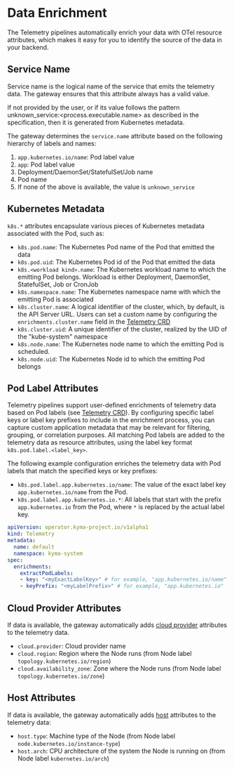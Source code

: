 # Data Enrichment

The Telemetry pipelines automatically enrich your data with OTel resource attributes, which makes it easy for you to identify the source of the data in your backend.

## Service Name

Service name is the logical name of the service that emits the telemetry data. The gateway ensures that this attribute always has a valid value.

If not provided by the user, or if its value follows the pattern unknown_service:<process.executable.name> as described in the specification, then it is generated from Kubernetes metadata.

The gateway determines the `service.name` attribute based on the following hierarchy of labels and names:

1. `app.kubernetes.io/name`: Pod label value
1. `app`: Pod label value
1. Deployment/DaemonSet/StatefulSet/Job name
1. Pod name
1. If none of the above is available, the value is `unknown_service`

## Kubernetes Metadata

`k8s.*` attributes encapsulate various pieces of Kubernetes metadata associated with the Pod, such as:

- `k8s.pod.name`: The Kubernetes Pod name of the Pod that emitted the data
- `k8s.pod.uid`: The Kubernetes Pod id of the Pod that emitted the data
- `k8s.<workload kind>.name`: The Kubernetes workload name to which the emitting Pod belongs. Workload is either Deployment, DaemonSet, StatefulSet, Job or CronJob
- `k8s.namespace.name`: The Kubernetes namespace name with which the emitting Pod is associated
- `k8s.cluster.name`: A logical identifier of the cluster, which, by default, is the API Server URL. Users can set a custom name by configuring the `enrichments.cluster.name` field in the [Telemetry CRD](./../resources/01-telemetry.md)
- `k8s.cluster.uid`: A unique identifier of the cluster, realized by the UID of the "kube-system" namespace
- `k8s.node.name`: The Kubernetes node name to which the emitting Pod is scheduled.
- `k8s.node.uid`: The Kubernetes Node id to which the emitting Pod belongs

## Pod Label Attributes

Telemetry pipelines support user-defined enrichments of telemetry data based on Pod labels (see [Telemetry CRD](./../resources/01-telemetry.md)). By configuring specific label keys or label key prefixes to include in the enrichment process, you can capture custom application metadata that may be relevant for filtering, grouping, or correlation purposes. All matching Pod labels are added to the telemetry data as resource attributes, using the label key format `k8s.pod.label.<label_key>`.

The following example configuration enriches the telemetry data with Pod labels that match the specified keys or key prefixes:

- `k8s.pod.label.app.kubernetes.io/name`: The value of the exact label key `app.kubernetes.io/name` from the Pod.
- `k8s.pod.label.app.kubernetes.io.*`: All labels that start with the prefix `app.kubernetes.io` from the Pod, where `*` is replaced by the actual label key.

```yaml
apiVersion: operator.kyma-project.io/v1alpha1
kind: Telemetry
metadata:
  name: default
  namespace: kyma-system
spec:
  enrichments:
    extractPodLabels:
    - key: "<myExactLabelKey>" # for example, "app.kubernetes.io/name"
    - keyPrefix: "<myLabelPrefix>" # for example, "app.kubernetes.io"
  ```

## Cloud Provider Attributes

If data is available, the gateway automatically adds [cloud provider](https://opentelemetry.io/docs/specs/semconv/resource/cloud/) attributes to the telemetry data.

- `cloud.provider`: Cloud provider name
- `cloud.region`: Region where the Node runs (from Node label `topology.kubernetes.io/region`)
- `cloud.availability_zone`: Zone where the Node runs (from Node label `topology.kubernetes.io/zone`)

## Host Attributes

If data is available, the gateway automatically adds [host](https://opentelemetry.io/docs/specs/semconv/resource/host/) attributes to the telemetry data:

- `host.type`: Machine type of the Node (from Node label `node.kubernetes.io/instance-type`)
- `host.arch`: CPU architecture of the system the Node is running on (from Node label `kubernetes.io/arch`)
